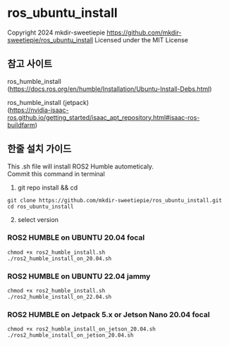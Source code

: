# ros_ubuntu_install

Copyright 2024 mkdir-sweetiepie
https://github.com/mkdir-sweetiepie/ros_ubuntu_install
Licensed under the MIT License

## 참고 사이트
ros_humble_install <br>
(https://docs.ros.org/en/humble/Installation/Ubuntu-Install-Debs.html)

ros_humble_install (jetpack) <br>
(https://nvidia-isaac-ros.github.io/getting_started/isaac_apt_repository.html#isaac-ros-buildfarm)

## 한줄 설치 가이드
This .sh file will install ROS2 Humble autometicaly. <br>
Commit this command in terminal
1. git repo install && cd
```shell
git clone https://github.com/mkdir-sweetiepie/ros_ubuntu_install.git
cd ros_ubuntu_install
```

2. select version
### ROS2 HUMBLE on UBUNTU 20.04 focal
```shell
chmod +x ros2_humble_install.sh 
./ros2_humble_install_on_20.04.sh
```

### ROS2 HUMBLE on UBUNTU 22.04 jammy
```shell
chmod +x ros2_humble_install.sh 
./ros2_humble_install_on_22.04.sh
```

### ROS2 HUMBLE on Jetpack 5.x or Jetson Nano 20.04 focal
```shell
chmod +x ros2_humble_install_on_jetson_20.04.sh
./ros2_humble_install_on_jetson_20.04.sh 
```
